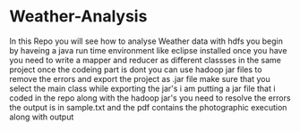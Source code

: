 # Weather-Analysis
In this Repo you will see how to analyse Weather data with hdfs 
you begin by haveing a java run time environment like eclipse installed 
once you have you need to write a mapper and reducer as different classses in the same project 
once the codeing part is dont you can use hadoop jar files to remove the errors and export the project as .jar file 
make sure that you select the main class while exporting the jar's
i am putting a jar file that i coded in the repo along with the hadoop jar's you need to resolve the errors
the output is in sample.txt
and the pdf contains the photographic execution along with output 
